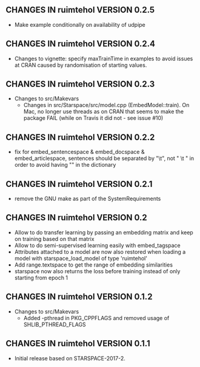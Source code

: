 ## CHANGES IN ruimtehol VERSION 0.2.5

- Make example conditionally on availability of udpipe 

## CHANGES IN ruimtehol VERSION 0.2.4

- Changes to vignette: specify maxTrainTime in examples to avoid issues at CRAN caused by randomisation of starting values.

## CHANGES IN ruimtehol VERSION 0.2.3

- Changes to src/Makevars
    - Changes in src/Starspace/src/model.cpp (EmbedModel::train). On Mac, no longer use threads as on CRAN that seems to make the package FAIL (while on Travis it did not - see issue #10)

## CHANGES IN ruimtehol VERSION 0.2.2

- fix for embed_sentencespace & embed_docspace & embed_articlespace, sentences should be separated by "\t", not " \t " in order to avoid having "" in the dictionary

## CHANGES IN ruimtehol VERSION 0.2.1

- remove the GNU make as part of the SystemRequirements

## CHANGES IN ruimtehol VERSION 0.2

- Allow to do transfer learning by passing an embedding matrix and keep on training based on that matrix 
- Allow to do semi-supervised learning easily with embed_tagspace
- Attributes attached to a model are now also restored when loading a model with starspace_load_model of type 'ruimtehol'
- Add range.textspace to get the range of embedding similarities
- starspace now also returns the loss before training instead of only starting from epoch 1

## CHANGES IN ruimtehol VERSION 0.1.2

- Changes to src/Makevars
    - Added -pthread in PKG_CPPFLAGS and removed usage of SHLIB_PTHREAD_FLAGS

## CHANGES IN ruimtehol VERSION 0.1.1

- Initial release based on STARSPACE-2017-2.
